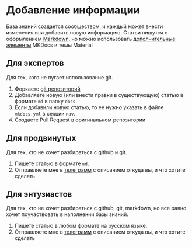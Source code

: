 # Добавление информации

База знаний создается сообществом, и каждый может внести изменения или добавить новую информацию. Статьи пишутся с оформлением [Markdown](https://www.markdownguide.org/basic-syntax/), но можно использовать [дополнительные элементы](https://squidfunk.github.io/mkdocs-material/reference/) MKDocs и темы Material

## Для экспертов

Для тех, кого не пугает использование git. 
1. Форкаете [git репозиторий](https://github.com/siper/creality-k1-wiki)
2. Добавляете новую (или внести правки в существующую) статью в формате `md` в папку `docs`.
3. Если добавили новую статью, то ее нужно указать в файле `mkdocs.yml` в секции `nav`.
4. Создаете Pull Request в оригинальном репозитории

## Для продвинутых

Для тех, кто не хочет разбираться с github и git.
1. Пишете статью в формате `md`.
2. Отправляете мне в [телеграмм](https://t.me/stersh) с описанием откуда вы, и что хотите сделать

## Для энтузиастов

Для тех, кто не хочет разбираться с github, git, markdown, но все равно хочет поучаствовать в наполнении базы знаний.
1. Пишете статью в любом формате на русском языке.
2. Отправляете мне в [телеграмм](https://t.me/stersh) с описанием откуда вы, и что хотите сделать

